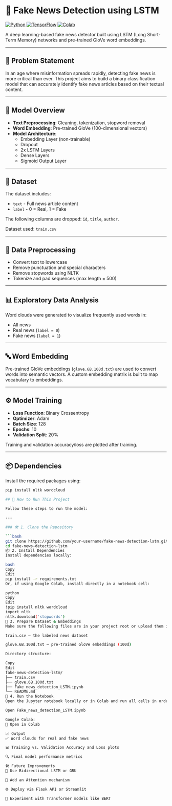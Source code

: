 # 📰 Fake News Detection using LSTM

[![Python](https://img.shields.io/badge/Python-3.7%2B-blue?logo=python)](https://www.python.org/)
[![TensorFlow](https://img.shields.io/badge/TensorFlow-2.x-orange?logo=tensorflow)](https://www.tensorflow.org/)
[![Colab](https://img.shields.io/badge/Google%20Colab-Notebook-yellow?logo=google-colab)](https://colab.research.google.com/drive/1GYPvpXhklWbWDs6cHifhQO9rYp2nbkmt)

A deep learning-based fake news detector built using LSTM (Long Short-Term Memory) networks and pre-trained GloVe word embeddings.

---

## 📌 Problem Statement

In an age where misinformation spreads rapidly, detecting fake news is more critical than ever. This project aims to build a binary classification model that can accurately identify fake news articles based on their textual content.

---

## 🧠 Model Overview

- **Text Preprocessing**: Cleaning, tokenization, stopword removal
- **Word Embedding**: Pre-trained GloVe (100-dimensional vectors)
- **Model Architecture**:
  - Embedding Layer (non-trainable)
  - Dropout
  - 2x LSTM Layers
  - Dense Layers
  - Sigmoid Output Layer

---

## 📁 Dataset

The dataset includes:

- `text` - Full news article content
- `label` - 0 = Real, 1 = Fake

The following columns are dropped: `id`, `title`, `author`.

Dataset used: `train.csv`

---

## 🧹 Data Preprocessing

- Convert text to lowercase
- Remove punctuation and special characters
- Remove stopwords using NLTK
- Tokenize and pad sequences (max length = 500)

---

## 📊 Exploratory Data Analysis

Word clouds were generated to visualize frequently used words in:

- All news
- Real news (`label = 0`)
- Fake news (`label = 1`)

---

## 🔤 Word Embedding

Pre-trained GloVe embeddings (`glove.6B.100d.txt`) are used to convert words into semantic vectors. A custom embedding matrix is built to map vocabulary to embeddings.

---

## ⚙️ Model Training

- **Loss Function**: Binary Crossentropy
- **Optimizer**: Adam
- **Batch Size**: 128
- **Epochs**: 10
- **Validation Split**: 20%

Training and validation accuracy/loss are plotted after training.

---

## 📦 Dependencies

Install the required packages using:

```bash
pip install nltk wordcloud

## 🧪 How to Run This Project

Follow these steps to run the model:

---

### 🛠 1. Clone the Repository

```bash
git clone https://github.com/your-username/fake-news-detection-lstm.git
cd fake-news-detection-lstm
📦 2. Install Dependencies
Install dependencies locally:

bash
Copy
Edit
pip install -r requirements.txt
Or, if using Google Colab, install directly in a notebook cell:

python
Copy
Edit
!pip install nltk wordcloud
import nltk
nltk.download('stopwords')
📂 3. Prepare Dataset & Embeddings
Make sure the following files are in your project root or upload them in Colab when prompted:

train.csv — the labeled news dataset

glove.6B.100d.txt — pre-trained GloVe embeddings (100d)

Directory structure:

Copy
Edit
fake-news-detection-lstm/
├── train.csv
├── glove.6B.100d.txt
├── Fake_news_detection_LSTM.ipynb
└── README.md
🚀 4. Run the Notebook
Open the Jupyter notebook locally or in Colab and run all cells in order:

Open Fake_news_detection_LSTM.ipynb

Google Colab:
🔗 Open in Colab

📈 Output
✅ Word clouds for real and fake news

📊 Training vs. Validation Accuracy and Loss plots

🔍 Final model performance metrics

🛠️ Future Improvements
🔄 Use Bidirectional LSTM or GRU

🎯 Add an Attention mechanism

🌐 Deploy via Flask API or Streamlit

🤖 Experiment with Transformer models like BERT

